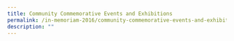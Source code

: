 ```yaml
---
title: Community Commemorative Events and Exhibitions
permalink: /in-memoriam-2016/community-commemorative-events-and-exhibitions
description: ""
---
```

